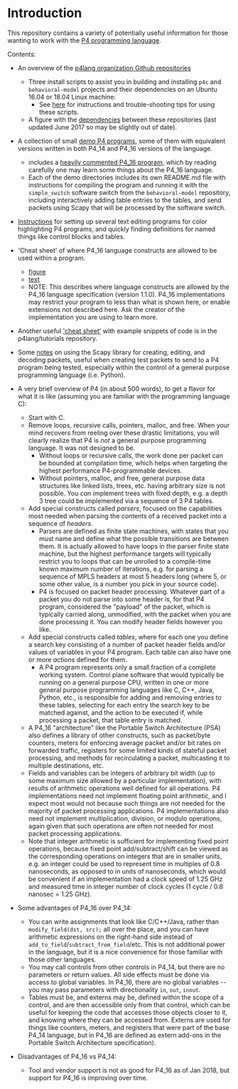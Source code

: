 # Introduction

This repository contains a variety of potentially useful information
for those wanting to work with the [P4 programming
language](http://p4.org).

Contents:

* An overview of the [p4lang organization Github
  repositories](README-p4lang-repos.md)

  * Three install scripts to assist you in building and installing
    `p4c` and `behavioral-model` projects and their dependencies on an
    Ubuntu 16.04 or 18.04 Linux machine:
    * See [here](bin/README-install-troubleshooting.md) for
      instructions and trouble-shooting tips for using these scripts.
  * A figure with the [dependencies](dependencies.pdf) between these
    repositories (last updated June 2017 so may be slightly out of
    date).

* A collection of small [demo P4 programs](README-demos.md), some of
  them with equivalent versions written in both P4_14 and P4_16
  versions of the language.
  * includes a [heavily commented P4_16
    program](demo1/demo1-heavily-commented.p4_16.p4), which by reading
    carefully one may learn some things about the P4_16 language.
  * Each of the demo directories includes its own README.md file with
    instructions for compiling the program and running it with the
    `simple_switch` software switch from the `behavioral-model`
    repository, including interactively adding table entries to the
    tables, and send packets using Scapy that will be processed by the
    software switch.

* [Instructions](README-editor-support.md) for setting up several text
  editing programs for color highlighting P4 programs, and quickly
  finding definitions for named things like control blocks and tables.

* 'Cheat sheet' of where P4_16 language constructs are allowed to be
  used within a program.
  * [figure](p4-16-allowed-constructs.pdf)
  * [text](p4-16-allowed-constructs.txt)
  * NOTE: This describes where language constructs are allowed by the
    P4_16 language specification (version 1.1.0).  P4_16
    implementations may restrict your program to less than what is
    shown here, or enable extensions not described here.  Ask the
    creator of the implementation you are using to learn more.

* Another useful ['cheat sheet'](https://github.com/p4lang/tutorials/blob/master/p4-cheat-sheet.pdf)
  with example snippets of code is in the p4lang/tutorials repository.

* Some [notes](README-scapy.md) on using the Scapy library for
  creating, editing, and decoding packets, useful when creating test
  packets to send to a P4 program being tested, especially within the
  control of a general purpose programming language (i.e. Python).

* A very brief overview of P4 (in about 500 words), to get a flavor
  for what it is like (assuming you are familiar with the programming
  language C):
  * Start with C.
  * Remove loops, recursive calls, pointers, malloc, and free.  When
    your mind recovers from reeling over these drastic limitations,
    you will clearly realize that P4 is _not_ a general purpose
    programming language.  It was not designed to be.
    * Without loops or recursive calls, the work done per packet can
      be bounded at compilation time, which helps when targeting the
      highest performance P4-programmable devices.
    * Without pointers, malloc, and free, general purpose data
      structures like linked lists, trees, etc. having arbitrary size
      is not possible.  You _can_ implement trees with fixed depth,
      e.g. a depth 3 tree could be implemented via a sequence of 3 P4
      tables.
  * Add special constructs called _parsers_, focused on the capabilities
    most needed when parsing the contents of a received packet into a
    sequence of _headers_.
    * Parsers are defined as finite state machines, with states that
      you must name and define what the possible transitions are
      between them.  It is actually allowed to have loops in the
      parser finite state machine, but the highest performance targets
      will typically restrict you to loops that can be unrolled to a
      compile-time known maximum number of iterations, e.g. for
      parsing a sequence of MPLS headers at most 5 headers long (where
      5, or some other value, is a number you pick in your source
      code).
    * P4 is focused on packet header processing.  Whatever part of a
      packet you do not parse into some header is, for that P4
      program, considered the "payload" of the packet, which is
      typically carried along, unmodified, with the packet when you
      are done processing it.  You can modify header fields however
      you like.
  * Add special constructs called _tables_, where for each one you
    define a search key consisting of a number of packet header fields
    and/or values of variables in your P4 program.  Each table can
    also have one or more _actions_ defined for them.
    * A P4 program represents only a small fraction of a complete
      working system.  Control plane software that would typically be
      running on a general purpose CPU, written in one or more general
      purpose programming languages like C, C++, Java, Python, etc.,
      is responsible for adding and removing entries to these tables,
      selecting for each entry the search key to be matched against,
      and the action to be executed if, while processing a packet,
      that table entry is matched.
  * A P4_16 "architecture" like the Portable Switch Architecture (PSA)
    also defines a library of other constructs, such as packet/byte
    counters, meters for enforcing average packet and/or bit rates on
    forwarded traffic, registers for some limited kinds of stateful
    packet processing, and methods for recirculating a packet,
    multicasting it to multiple destinations, etc.
  * Fields and variables can be integers of arbitrary bit width (up to
    some maximum size allowed by a particular implementation), with
    results of arithmetic operations well defined for all operations.
    P4 implementations need not implement floating point arithmetic,
    and I expect most would not because such things are not needed for
    the majority of packet processing applications.  P4
    implementations also need not implement multiplication, division,
    or modulo operations, again given that such operations are often
    not needed for most packet processing applications.
  * Note that integer arithmetic is sufficient for implementing fixed
    point operations, because fixed point add/subtract/shift can be
    viewed as the corresponding operations on integers that are in
    smaller units, e.g. an integer could be used to represent time in
    multiples of 0.8 nanoseconds, as opposed to in units of
    nanoseconds, which would be convenient if an implementation had a
    clock speed of 1.25 GHz and measured time in integer number of
    clock cycles (1 cycle / 0.8 nanosec = 1.25 GHz).

* Some advantages of P4_16 over P4_14:
  * You can write assignments that look like C/C++/Java, rather than
    `modify_field(dst, src);` all over the place, and you can have
    arithmetic expressions on the right-hand side instead of
    `add_to_field`/`subtract_from_field`/etc.  This is not additional
    power in the language, but it is a nice convenience for those
    familiar with those other languages.
  * You may call controls from other controls in P4_14, but there are
    no parameters or return values.  All side effects must be done via
    access to global variables.  In P4_16, there are no global
    variables -- you may pass parameters with directionality `in`,
    `out`, `inout`.
  * Tables must be, and externs may be, defined within the scope of a
    control, and are then accessible only from that control, which can
    be useful for keeping the code that accesses those objects closer
    to it, and knowing where they can be accessed from.  Externs are
    used for things like counters, meters, and registers that were
    part of the base P4_14 language, but in P4_16 are defined as
    extern add-ons in the Portable Switch Architecture specification).
* Disadvantages of P4_16 vs P4_14:
  * Tool and vendor support is not as good for P4_16 as of Jan 2018,
    but support for P4_16 is improving over time.
